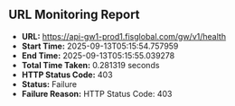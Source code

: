 ## URL Monitoring Report

- **URL:** https://api-gw1-prod1.fisglobal.com/gw/v1/health
- **Start Time:** 2025-09-13T05:15:54.757959
- **End Time:** 2025-09-13T05:15:55.039278
- **Total Time Taken:** 0.281319 seconds
- **HTTP Status Code:** 403
- **Status:** Failure
- **Failure Reason:** HTTP Status Code: 403
